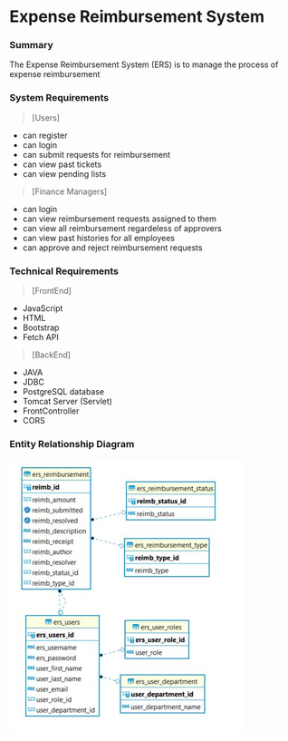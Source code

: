 # Expense Reimbursement System

### Summary
The Expense Reimbursement System (ERS) is to manage the process of expense reimbursement

### System Requirements
> [Users]
- can register
- can login
- can submit requests for reimbursement
- can view past tickets
- can view pending lists

> [Finance Managers]
- can login
- can view reimbursement requests assigned to them
- can view all reimbursement regardeless of approvers
- can view past histories for all employees
- can approve and reject reimbursement requests


### Technical Requirements
> [FrontEnd]
- JavaScript
- HTML
- Bootstrap
- Fetch API

> [BackEnd]
- JAVA
- JDBC
- PostgreSQL database
- Tomcat Server (Servlet)
- FrontController
- CORS

### Entity Relationship Diagram
![](ERD_diagram.JPG)
